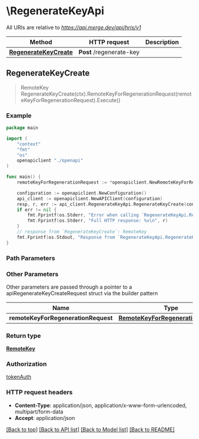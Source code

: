 # \RegenerateKeyApi

All URIs are relative to *https://api.merge.dev/api/hris/v1*

Method | HTTP request | Description
------------- | ------------- | -------------
[**RegenerateKeyCreate**](RegenerateKeyApi.md#RegenerateKeyCreate) | **Post** /regenerate-key | 



## RegenerateKeyCreate

> RemoteKey RegenerateKeyCreate(ctx).RemoteKeyForRegenerationRequest(remoteKeyForRegenerationRequest).Execute()





### Example

```go
package main

import (
    "context"
    "fmt"
    "os"
    openapiclient "./openapi"
)

func main() {
    remoteKeyForRegenerationRequest := *openapiclient.NewRemoteKeyForRegenerationRequest("Remote Deployment Key 1") // RemoteKeyForRegenerationRequest | 

    configuration := openapiclient.NewConfiguration()
    api_client := openapiclient.NewAPIClient(configuration)
    resp, r, err := api_client.RegenerateKeyApi.RegenerateKeyCreate(context.Background()).RemoteKeyForRegenerationRequest(remoteKeyForRegenerationRequest).Execute()
    if err != nil {
        fmt.Fprintf(os.Stderr, "Error when calling `RegenerateKeyApi.RegenerateKeyCreate``: %v\n", err)
        fmt.Fprintf(os.Stderr, "Full HTTP response: %v\n", r)
    }
    // response from `RegenerateKeyCreate`: RemoteKey
    fmt.Fprintf(os.Stdout, "Response from `RegenerateKeyApi.RegenerateKeyCreate`: %v\n", resp)
}
```

### Path Parameters



### Other Parameters

Other parameters are passed through a pointer to a apiRegenerateKeyCreateRequest struct via the builder pattern


Name | Type | Description  | Notes
------------- | ------------- | ------------- | -------------
 **remoteKeyForRegenerationRequest** | [**RemoteKeyForRegenerationRequest**](RemoteKeyForRegenerationRequest.md) |  | 

### Return type

[**RemoteKey**](RemoteKey.md)

### Authorization

[tokenAuth](../README.md#tokenAuth)

### HTTP request headers

- **Content-Type**: application/json, application/x-www-form-urlencoded, multipart/form-data
- **Accept**: application/json

[[Back to top]](#) [[Back to API list]](../README.md#documentation-for-api-endpoints)
[[Back to Model list]](../README.md#documentation-for-models)
[[Back to README]](../README.md)

